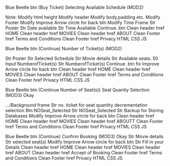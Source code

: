 Blue Beetle btn (Buy Ticket) Selecting Available Schedule (MOD2)

Note:
Modify html height
Modify header
Modify body,padding etc.
Modify Footer
Modify Improve Arrow circle for back btn
Modify Time Frame
Str Poster
Str Date available
Str Time Available
Continue. btn
Clean header href HOME
Clean header href MOVIES
Clean header href ABOUT
Clean Footer href Terms and Conditions
Clean Footer href Privacy
HTML
CSS 
JS



Blue Beetle btn (Continue) Number of Ticket(s) (MOD2)

Str Poster
Str Selected Schedule
Str Movie details
Str Available seats. 50
Input NumberofTicket(s) 
Str NumberofTicket(s)
Continue. btn
fix Improve Arrow circle for back btn
Clean header href HOME
Clean header href MOVIES
Clean header href ABOUT
Clean Footer href Terms and Conditions
Clean Footer href Privacy
HTML
CSS 
JS


Blue Beetle btn (Continue Number of Seat(s)) Seat Quantiy Selection (MOD3) Okay

.../Background frame
Str no. ticket for seat quantity decrementation selection 
Btn NOSeat_Selected 
Str NOSeat_Selected 
Str Backup for Storing Databases
Modify Improve Arrow circle for back btn
Clean header href HOME
Clean header href MOVIES
Clean header href ABOUTT
Clean Footer href Terms and Conditions
Clean Footer href Privacy
HTML
CSS 
JS 



Blue Beetle btn (Continue) Confirm Booking (MOD3) Okay
Str Movie details
Str selected seat(s)
Modify Improve Arrow circle for back btn
Str Fill in your Details
Clean header href HOME
Clean header href MOVIES
Clean header href ABOUT
Clean header href Accept of Booking
Clean Footer href Terms and Conditions
Clean Footer href Privacy
HTML
CSS 
JS 
